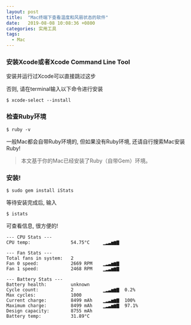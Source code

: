 ```yaml
---
layout: post
title:  "Mac终端下查看温度和风扇状态的软件"
date:   2019-08-08 10:08:36 +0800
categories: 实用工具
tags:
  - Mac
---
```

### 安装Xcode或者Xcode Command Line Tool
安装并运行过Xcode可以直接跳过这步

否则, 请在terminal输入以下命令进行安装
```shell
$ xcode-select --install
```
### 检查Ruby环境
```shell
$ ruby -v
```
一般Mac都会自带Ruby环境的, 但如果没有Ruby环境, 还请自行搜索Mac安装Ruby!
>本文基于你的Mac已经安装了Ruby（自带Gem）环境。

### 安装!
```shell
$ sudo gem install iStats
```
等待安装完成后, 输入
```shell
$ istats
```
可查看信息, 很方便的!
```
--- CPU Stats ---
CPU temp:               54.75°C     ▁▂▃▅▆▇

--- Fan Stats ---
Total fans in system:   2           
Fan 0 speed:            2669 RPM    ▁▂▃▅▆▇
Fan 1 speed:            2468 RPM    ▁▂▃▅▆▇

--- Battery Stats ---
Battery health:         unknown     
Cycle count:            2           ▁▂▃▅▆▇  0.2%
Max cycles:             1000        
Current charge:         8499 mAh    ▁▂▃▅▆▇  100%
Maximum charge:         8499 mAh    ▁▂▃▅▆▇  97.1%
Design capacity:        8755 mAh    
Battery temp:           31.89°C    
```